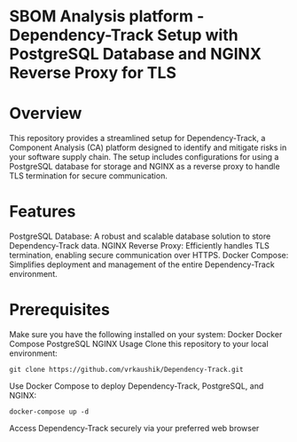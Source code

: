 # SBOM Analysis platform - Dependency-Track Setup with PostgreSQL Database and NGINX Reverse Proxy for TLS

# Overview
This repository provides a streamlined setup for Dependency-Track, a Component Analysis (CA) platform designed to identify and mitigate risks in your software supply chain. The setup includes configurations for using a PostgreSQL database for storage and NGINX as a reverse proxy to handle TLS termination for secure communication.

# Features
PostgreSQL Database: A robust and scalable database solution to store Dependency-Track data.
NGINX Reverse Proxy: Efficiently handles TLS termination, enabling secure communication over HTTPS.
Docker Compose: Simplifies deployment and management of the entire Dependency-Track environment.

# Prerequisites
Make sure you have the following installed on your system:
Docker
Docker Compose
PostgreSQL
NGINX
Usage
Clone this repository to your local environment:


`git clone https://github.com/vrkaushik/Dependency-Track.git`


Use Docker Compose to deploy Dependency-Track, PostgreSQL, and NGINX:

`docker-compose up -d`

Access Dependency-Track securely via your preferred web browser

